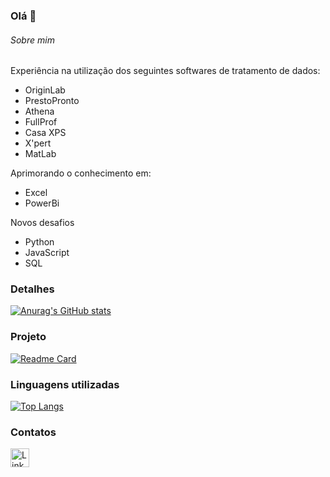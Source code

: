 ### Olá 👋

###### Sobre mim
Experiência na utilização dos seguintes softwares de tratamento de dados:
- OriginLab
- PrestoPronto
- Athena
- FullProf
- Casa XPS
- X'pert
- MatLab

Aprimorando o conhecimento em:
- Excel
- PowerBi

Novos desafios
- Python
- JavaScript
- SQL
  
### Detalhes

[![Anurag's GitHub stats](https://github-readme-stats.vercel.app/api?username=Tha1sLara&show_icons=true&theme=dark)](https://github.com/anuraghazra/github-readme-stats)

### Projeto

[![Readme Card](https://github-readme-stats.vercel.app/api/pin/?username=Tha1sLara&repo=Tik-Tok-Project&theme=dark)](https://github.com/anuraghazra/github-readme-stats)

### Linguagens utilizadas

[![Top Langs](https://github-readme-stats.vercel.app/api/top-langs/?username=Tha1sLara&layout=compact)](https://github.com/anuraghazra/github-readme-stats)

### Contatos

[<img src='https://img.shields.io/badge/LinkedIn-0077B5?style=for-the-badge&logo=linkedin&logoColor=white' alt='Linkedin' height='30'>](https://www.linkedin.com/in/thais-paula-nogueira-lara-54a97a92/)

